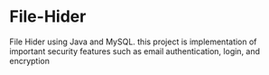 # File-Hider
  File Hider using Java and MySQL. this project is implementation of important security features such as email authentication, login, and encryption
